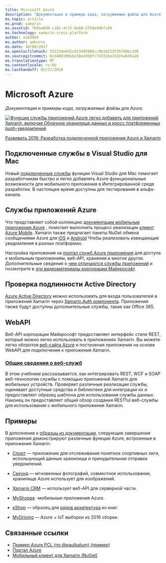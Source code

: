 ```yaml
---
title: Microsoft Azure
description: "Документация и примеры кода, загружаемые файлы для Azure."
ms.topic: article
ms.prod: xamarin
ms.assetid: 7b9aa8d9-c181-4c33-8ab0-2f56e4dbfc04
ms.technology: xamarin-cross-platform
author: asb3993
ms.author: amburns
ms.date: 10/09/2017
ms.openlocfilehash: 55213de8d2c93349598bcc9b10232535f09bc3d6
ms.sourcegitcommit: 6cd40d190abe38edd50fc74331be15324a845a28
ms.translationtype: MT
ms.contentlocale: ru-RU
ms.lasthandoff: 02/27/2018
---
```

# <a name="microsoft-azure"></a>Microsoft Azure

_Документация и примеры кода, загружаемые файлы для Azure._

[ ![](images/evolve-mikej-azure-sml.png "Функции службы приложений Azure легко добавить для приложений Xamarin, включая Облачное хранилище данных и кросс платформенных push-уведомлений")](https://evolve.xamarin.com/session/56ec886fde91c6253c277bc6)

[Развивать 2016: Разработка подключенной приложения Azure и Xamarin](https://evolve.xamarin.com/session/56ec886fde91c6253c277bc6)

## <a name="connected-services-in-visual-studio-for-mac"></a>Подключенные службы в Visual Studio для Mac

Новый [подключенные службы](connected-services.md) функции Visual Studio для Mac помогает разработчикам быстро и легко добавлять Azure функциональные возможности для мобильного приложения в Интегрированной среде разработки. В настоящее время доступны для тестирования в альфа-канала.


## <a name="azure-app-services"></a>Службы приложений Azure

Что представляет собой коллекцию [документации мобильные приложения Azure](~/cross-platform/data-cloud/mobile-apps.md) , помогает выполнить процесс реализации [клиент Azure Mobile](https://www.nuget.org/packages/Microsoft.Azure.Mobile.Client/).
Xamarin также предлагает пакеты NuGet обмена сообщениями Azure для [iOS](https://www.nuget.org/packages/Xamarin.Azure.NotificationHubs.iOS/) и [Android](https://www.nuget.org/packages/Xamarin.Azure.NotificationHubs.Android/) Чтобы реализовать извещающие уведомления в разных платформах.

Настройка приложения на [портал служб Azure приложения](https://portal.azure.com/) для доступа к мобильным приложениям, веб-API, хранения и многое другое. Дополнительные сведения о [чем отличаются службы приложений](http://azure.microsoft.com/en-us/updates/whats-new-with-azure-app-service/) и посмотрите в [эти видеоматериалы корпорации Майкрософт](http://azure.microsoft.com/en-us/campaigns/azure-march-announcement/).

## <a name="active-directory-authentication"></a>Проверка подлинности Active Directory

[Azure Active Directory](~/cross-platform/data-cloud/active-directory/index.md) можно использовать для входа пользователей в приложений Xamarin через [Xamarin.Auth компонента](https://www.nuget.org/packages/Xamarin.Auth/).
Приложения также будут доступны дополнительные службы, такие как Office 365.

## <a name="webapi"></a>WebAPI

Веб-API корпорации Майкрософт предоставляет интерфейс стиле REST, который можно легко использовать в приложениях Xamarin.
Вы можете легко оборотов [веб-сайта Azure](https://trywebsites.azurewebsites.net/) и построения приложения на основе WebAPI для подключения к приложения Xamarin.


###  <a name="introduction-to-web-servicescross-platformdata-cloudweb-servicesindexmd"></a>[Общие сведения о веб-служб](~/cross-platform/data-cloud/web-services/index.md)

В этом учебнике рассказывается, как интегрировать REST, WCF и SOAP веб-технологии службы с помощью приложений Xamarin для мобильных устройств. Проверяет различные реализации службы, оценивает доступные средства и библиотеки для интеграции их и предоставляет образец шаблона для использования службы данных. Наконец он предоставляет общий обзор создания RESTful веб-службы для использования с мобильного приложения Xamarin.

## <a name="samples"></a>Примеры

В дополнение к [образцы из документации](https://github.com/xamarin/mobile-samples/tree/master/Azure), следующие завершения приложения демонстрируют различные функции Azure, встроенные в приложения Xamarin:

- [Спорт](https://github.com/xamarin/Sport) — приложение для отслеживания понятное спортивных лиги, использующий данные хранилища и принудительная отправка уведомлений.
- [Секунд](https://github.com/pierceboggan/Moments) — мгновенных фотографий, совместное использование, хранилище Azure использует для изображений.
- [Xamarin CRM](https://github.com/xamarin/app-crm) — использует веб-API для серверной части.
- [MyShoppe](https://github.com/jamesmontemagno/MyShoppe) -мобильные приложения Azure.

- [eShop](https://github.com/dotnet-architecture/eShopOnContainers) — образец для [рядов архитектура](https://www.microsoft.com/net/learn/architecture) из книг.
- [MyDriving](https://azure.microsoft.com/en-us/campaigns/mydriving/) — Azure + IoT выборки из 2016 сборки.


## <a name="related-links"></a>Связанные ссылки

- [Пример Azure PCL (по @paulbatum) (пример)](https://github.com/paulbatum/mobile-services-xamarin-pcl)
- [Портал Azure](http://azure.microsoft.com/)
- [Мобильный клиент для Xamarin (NuGet)](https://www.nuget.org/packages/Microsoft.Azure.Mobile.Client/)
